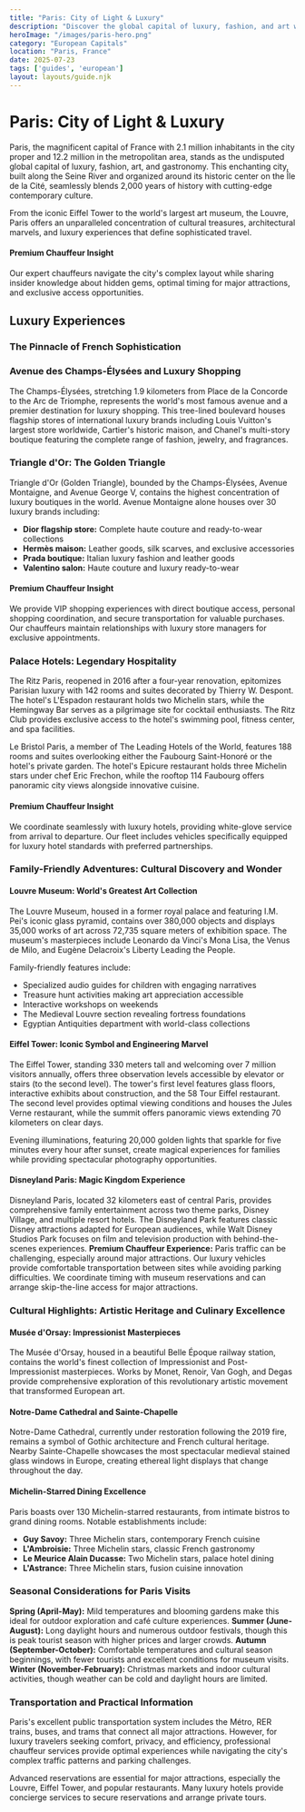 ```yaml
---
title: "Paris: City of Light & Luxury"
description: "Discover the global capital of luxury, fashion, and art with the Louvre, Champs-Élysées shopping, palace hotels, Michelin-starred dining, and iconic landmarks."
heroImage: "/images/paris-hero.png"
category: "European Capitals"
location: "Paris, France"
date: 2025-07-23
tags: ['guides', 'european']
layout: layouts/guide.njk
---
```


# Paris: City of Light & Luxury

Paris, the magnificent capital of France with 2.1 million inhabitants in the city proper and 12.2 million in the metropolitan area, stands as the undisputed global capital of luxury, fashion, art, and gastronomy. This enchanting city, built along the Seine River and organized around its historic center on the Île de la Cité, seamlessly blends 2,000 years of history with cutting-edge contemporary culture.

From the iconic Eiffel Tower to the world's largest art museum, the Louvre, Paris offers an unparalleled concentration of cultural treasures, architectural marvels, and luxury experiences that define sophisticated travel.

<div class="premium-insight">
<h4>Premium Chauffeur Insight</h4>
<p>Our expert chauffeurs navigate the city's complex layout while sharing insider knowledge about hidden gems, optimal timing for major attractions, and exclusive access opportunities.</p>
</div>


## Luxury Experiences
### The Pinnacle of French Sophistication

### Avenue des Champs-Élysées and Luxury Shopping

The Champs-Élysées, stretching 1.9 kilometers from Place de la Concorde to the Arc de Triomphe, represents the world's most famous avenue and a premier destination for luxury shopping. This tree-lined boulevard houses flagship stores of international luxury brands including Louis Vuitton's largest store worldwide, Cartier's historic maison, and Chanel's multi-story boutique featuring the complete range of fashion, jewelry, and fragrances.

### Triangle d'Or: The Golden Triangle

Triangle d'Or (Golden Triangle), bounded by the Champs-Élysées, Avenue Montaigne, and Avenue George V, contains the highest concentration of luxury boutiques in the world. Avenue Montaigne alone houses over 30 luxury brands including:

- **Dior flagship store:** Complete haute couture and ready-to-wear collections
- **Hermès maison:** Leather goods, silk scarves, and exclusive accessories
- **Prada boutique:** Italian luxury fashion and leather goods
- **Valentino salon:** Haute couture and luxury ready-to-wear

<div class="premium-insight">
<h4>Premium Chauffeur Insight</h4>
<p>We provide VIP shopping experiences with direct boutique access, personal shopping coordination, and secure transportation for valuable purchases. Our chauffeurs maintain relationships with luxury store managers for exclusive appointments.</p>
</div>

### Palace Hotels: Legendary Hospitality

The Ritz Paris, reopened in 2016 after a four-year renovation, epitomizes Parisian luxury with 142 rooms and suites decorated by Thierry W. Despont. The hotel's L'Espadon restaurant holds two Michelin stars, while the Hemingway Bar serves as a pilgrimage site for cocktail enthusiasts. The Ritz Club provides exclusive access to the hotel's swimming pool, fitness center, and spa facilities.

Le Bristol Paris, a member of The Leading Hotels of the World, features 188 rooms and suites overlooking either the Faubourg Saint-Honoré or the hotel's private garden. The hotel's Epicure restaurant holds three Michelin stars under chef Eric Frechon, while the rooftop 114 Faubourg offers panoramic city views alongside innovative cuisine.

<div class="premium-insight">
<h4>Premium Chauffeur Insight</h4>
<p>We coordinate seamlessly with luxury hotels, providing white-glove service from arrival to departure. Our fleet includes vehicles specifically equipped for luxury hotel standards with preferred partnerships.</p>
</div>


### Family-Friendly Adventures: Cultural Discovery and Wonder


#### Louvre Museum: World's Greatest Art Collection

The Louvre Museum, housed in a former royal palace and featuring I.M. Pei's iconic glass pyramid, contains over 380,000 objects and displays 35,000 works of art across 72,735 square meters of exhibition space. The museum's masterpieces include Leonardo da Vinci's Mona Lisa, the Venus de Milo, and Eugène Delacroix's Liberty Leading the People.

Family-friendly features include:

  * Specialized audio guides for children with engaging narratives
  * Treasure hunt activities making art appreciation accessible
  * Interactive workshops on weekends
  * The Medieval Louvre section revealing fortress foundations
  * Egyptian Antiquities department with world-class collections


#### Eiffel Tower: Iconic Symbol and Engineering Marvel

The Eiffel Tower, standing 330 meters tall and welcoming over 7 million visitors annually, offers three observation levels accessible by elevator or stairs (to the second level). The tower's first level features glass floors, interactive exhibits about construction, and the 58 Tour Eiffel restaurant. The second level provides optimal viewing conditions and houses the Jules Verne restaurant, while the summit offers panoramic views extending 70 kilometers on clear days.

Evening illuminations, featuring 20,000 golden lights that sparkle for five minutes every hour after sunset, create magical experiences for families while providing spectacular photography opportunities.


#### Disneyland Paris: Magic Kingdom Experience

Disneyland Paris, located 32 kilometers east of central Paris, provides comprehensive family entertainment across two theme parks, Disney Village, and multiple resort hotels. The Disneyland Park features classic Disney attractions adapted for European audiences, while Walt Disney Studios Park focuses on film and television production with behind-the-scenes experiences.
**Premium Chauffeur Experience:** Paris traffic can be challenging, especially around major attractions. Our luxury vehicles provide comfortable transportation between sites while avoiding parking difficulties. We coordinate timing with museum reservations and can arrange skip-the-line access for major attractions.


### Cultural Highlights: Artistic Heritage and Culinary Excellence


#### Musée d'Orsay: Impressionist Masterpieces

The Musée d'Orsay, housed in a beautiful Belle Époque railway station, contains the world's finest collection of Impressionist and Post-Impressionist masterpieces. Works by Monet, Renoir, Van Gogh, and Degas provide comprehensive exploration of this revolutionary artistic movement that transformed European art.


#### Notre-Dame Cathedral and Sainte-Chapelle

Notre-Dame Cathedral, currently under restoration following the 2019 fire, remains a symbol of Gothic architecture and French cultural heritage. Nearby Sainte-Chapelle showcases the most spectacular medieval stained glass windows in Europe, creating ethereal light displays that change throughout the day.


#### Michelin-Starred Dining Excellence

Paris boasts over 130 Michelin-starred restaurants, from intimate bistros to grand dining rooms. Notable establishments include:

  * **Guy Savoy:** Three Michelin stars, contemporary French cuisine
  * **L'Ambroisie:** Three Michelin stars, classic French gastronomy
  * **Le Meurice Alain Ducasse:** Two Michelin stars, palace hotel dining
  * **L'Astrance:** Three Michelin stars, fusion cuisine innovation


### Seasonal Considerations for Paris Visits
**Spring (April-May):** Mild temperatures and blooming gardens make this ideal for outdoor exploration and café culture experiences.
**Summer (June-August):** Long daylight hours and numerous outdoor festivals, though this is peak tourist season with higher prices and larger crowds.
**Autumn (September-October):** Comfortable temperatures and cultural season beginnings, with fewer tourists and excellent conditions for museum visits.
**Winter (November-February):** Christmas markets and indoor cultural activities, though weather can be cold and daylight hours are limited.


### Transportation and Practical Information

Paris's excellent public transportation system includes the Métro, RER trains, buses, and trams that connect all major attractions. However, for luxury travelers seeking comfort, privacy, and efficiency, professional chauffeur services provide optimal experiences while navigating the city's complex traffic patterns and parking challenges.

Advanced reservations are essential for major attractions, especially the Louvre, Eiffel Tower, and popular restaurants. Many luxury hotels provide concierge services to secure reservations and arrange private tours.

